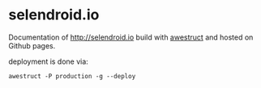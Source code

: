 selendroid.io
=====

Documentation of http://selendroid.io build with [awestruct](http://awestruct.org) and hosted on Github pages.

deployment is done via: 
```
awestruct -P production -g --deploy
```

